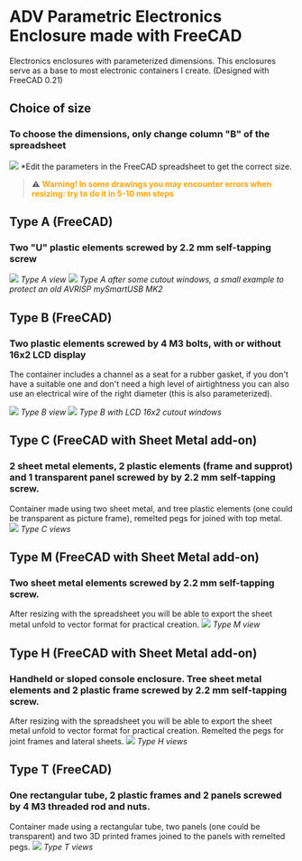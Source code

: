 # ADV Parametric Electronics Enclosure made with FreeCAD
Electronics enclosures with parameterized dimensions.
This enclosures serve as a base to most electronic containers I create.
(Designed with FreeCAD 0.21)

## Choice of size
### To choose the dimensions, only change column "B" of the spreadsheet
![](EditParam_screenshot1.png)
*Edit the parameters in the FreeCAD spreadsheet to get the correct size.

> :warning: **<span style="color:orange;">Warning! In some drawings you may encounter errors when resizing: try to do it in 5-10 mm steps</span>**

## Type A (FreeCAD)

### Two "U" plastic elements screwed by 2.2 mm self-tapping screw
![](TypeA_screenshot1.png)
*Type A view*
![](TypeA_screenshot2.png)
*Type A after some cutout windows, a small example to protect an old AVRISP mySmartUSB MK2*

## Type B (FreeCAD)

### Two plastic elements screwed by 4 M3 bolts, with or without 16x2 LCD display
The container includes a channel as a seat for a rubber gasket, if you don't have a suitable one and don't need a high level of airtightness you can also use an electrical wire of the right diameter (this is also parameterized).

![](TypeB_screenshot1.png)
*Type B view*
![](TypeB_screenshot2.png)
*Type B with LCD 16x2 cutout windows*

## Type C (FreeCAD with Sheet Metal add-on)

### 2 sheet metal elements, 2 plastic elements (frame and supprot) and 1 transparent panel screwed by by 2.2 mm self-tapping screw.
Container made using two sheet metal, and tree plastic elements (one could be transparent as picture frame), remelted pegs for joined with top metal.
![](TypeC_screenshot1.png)
*Type C views*

## Type M (FreeCAD with Sheet Metal add-on)

### Two sheet metal elements screwed by 2.2 mm self-tapping screw.
After resizing with the spreadsheet you will be able to export the sheet metal unfold to vector format for practical creation.
![](TypeM_screenshot1.png)
*Type M view*

## Type H (FreeCAD with Sheet Metal add-on)

### Handheld or sloped console enclosure. Tree sheet metal elements and 2 plastic frame screwed by 2.2 mm self-tapping screw.
After resizing with the spreadsheet you will be able to export the sheet metal unfold to vector format for practical creation.
Remelted the pegs for joint frames and lateral sheets.
![](TypeH_screenshot1.png)
*Type H views*

## Type T (FreeCAD)

### One rectangular tube, 2 plastic frames and 2 panels screwed by 4 M3 threaded rod and nuts.
Container made using a rectangular tube, two panels (one could be transparent) and two 3D printed frames joined to the panels with remelted pegs.
![](TypeT_screenshot1.png)
*Type T views*
